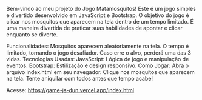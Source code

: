Bem-vindo ao meu projeto do Jogo Matamosquitos! Este é um jogo simples e divertido desenvolvido em JavaScript e Bootstrap. O objetivo do jogo é clicar nos mosquitos que aparecem na tela dentro de um tempo limitado. É uma maneira divertida de praticar suas habilidades de apontar e clicar enquanto se diverte.

Funcionalidades:
Mosquitos aparecem aleatoriamente na tela.
O tempo é limitado, tornando o jogo desafiador.
Caso erre o alvo, perderá uma das 3 vidas.
Tecnologias Usadas:
JavaScript: Lógica de jogo e manipulação de eventos.
Bootstrap: Estilização e design responsivo.
Como Jogar:
Abra o arquivo index.html em seu navegador.
Clique nos mosquitos que aparecem na tela.
Tente aniquilar com todos antes que tempo acabe!

Acesse: https://game-js-dun.vercel.app/index.html
